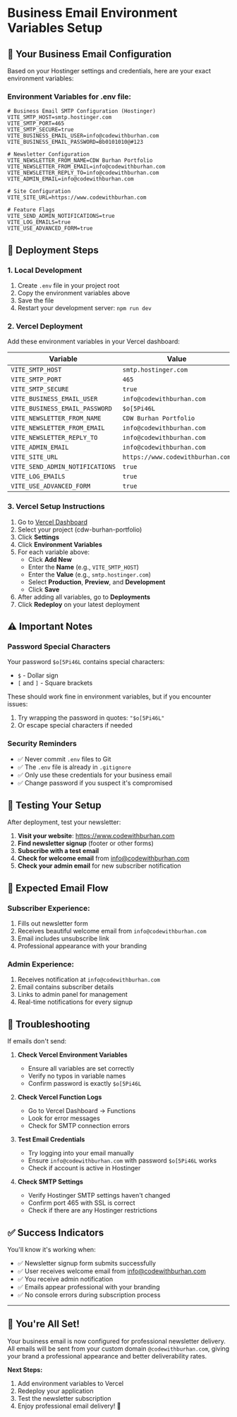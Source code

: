 # Business Email Environment Variables Setup

## 🔐 Your Business Email Configuration

Based on your Hostinger settings and credentials, here are your exact environment variables:

### **Environment Variables for .env file:**

```env
# Business Email SMTP Configuration (Hostinger)
VITE_SMTP_HOST=smtp.hostinger.com
VITE_SMTP_PORT=465
VITE_SMTP_SECURE=true
VITE_BUSINESS_EMAIL_USER=info@codewithburhan.com
VITE_BUSINESS_EMAIL_PASSWORD=Bb0101010@#123

# Newsletter Configuration
VITE_NEWSLETTER_FROM_NAME=CDW Burhan Portfolio
VITE_NEWSLETTER_FROM_EMAIL=info@codewithburhan.com
VITE_NEWSLETTER_REPLY_TO=info@codewithburhan.com
VITE_ADMIN_EMAIL=info@codewithburhan.com

# Site Configuration
VITE_SITE_URL=https://www.codewithburhan.com

# Feature Flags
VITE_SEND_ADMIN_NOTIFICATIONS=true
VITE_LOG_EMAILS=true
VITE_USE_ADVANCED_FORM=true
```

## 🚀 Deployment Steps

### **1. Local Development**
1. Create `.env` file in your project root
2. Copy the environment variables above
3. Save the file
4. Restart your development server: `npm run dev`

### **2. Vercel Deployment**
Add these environment variables in your Vercel dashboard:

| Variable | Value |
|----------|-------|
| `VITE_SMTP_HOST` | `smtp.hostinger.com` |
| `VITE_SMTP_PORT` | `465` |
| `VITE_SMTP_SECURE` | `true` |
| `VITE_BUSINESS_EMAIL_USER` | `info@codewithburhan.com` |
| `VITE_BUSINESS_EMAIL_PASSWORD` | `$o[5Pi46L` |
| `VITE_NEWSLETTER_FROM_NAME` | `CDW Burhan Portfolio` |
| `VITE_NEWSLETTER_FROM_EMAIL` | `info@codewithburhan.com` |
| `VITE_NEWSLETTER_REPLY_TO` | `info@codewithburhan.com` |
| `VITE_ADMIN_EMAIL` | `info@codewithburhan.com` |
| `VITE_SITE_URL` | `https://www.codewithburhan.com` |
| `VITE_SEND_ADMIN_NOTIFICATIONS` | `true` |
| `VITE_LOG_EMAILS` | `true` |
| `VITE_USE_ADVANCED_FORM` | `true` |

### **3. Vercel Setup Instructions**

1. Go to [Vercel Dashboard](https://vercel.com/dashboard)
2. Select your project (cdw-burhan-portfolio)
3. Click **Settings**
4. Click **Environment Variables**
5. For each variable above:
   - Click **Add New**
   - Enter the **Name** (e.g., `VITE_SMTP_HOST`)
   - Enter the **Value** (e.g., `smtp.hostinger.com`)
   - Select **Production**, **Preview**, and **Development**
   - Click **Save**
6. After adding all variables, go to **Deployments**
7. Click **Redeploy** on your latest deployment

## ⚠️ Important Notes

### **Password Special Characters**
Your password `$o[5Pi46L` contains special characters:
- `$` - Dollar sign
- `[` and `]` - Square brackets

These should work fine in environment variables, but if you encounter issues:
1. Try wrapping the password in quotes: `"$o[5Pi46L"`
2. Or escape special characters if needed

### **Security Reminders**
- ✅ Never commit `.env` files to Git
- ✅ The `.env` file is already in `.gitignore`
- ✅ Only use these credentials for your business email
- ✅ Change password if you suspect it's compromised

## 🧪 Testing Your Setup

After deployment, test your newsletter:

1. **Visit your website**: https://www.codewithburhan.com
2. **Find newsletter signup** (footer or other forms)
3. **Subscribe with a test email**
4. **Check for welcome email** from info@codewithburhan.com
5. **Check your admin email** for new subscriber notification

## 📧 Expected Email Flow

### **Subscriber Experience:**
1. Fills out newsletter form
2. Receives beautiful welcome email from `info@codewithburhan.com`
3. Email includes unsubscribe link
4. Professional appearance with your branding

### **Admin Experience:**
1. Receives notification at `info@codewithburhan.com`
2. Email contains subscriber details
3. Links to admin panel for management
4. Real-time notifications for every signup

## 🔧 Troubleshooting

If emails don't send:

1. **Check Vercel Environment Variables**
   - Ensure all variables are set correctly
   - Verify no typos in variable names
   - Confirm password is exactly `$o[5Pi46L`

2. **Check Vercel Function Logs**
   - Go to Vercel Dashboard → Functions
   - Look for error messages
   - Check for SMTP connection errors

3. **Test Email Credentials**
   - Try logging into your email manually
   - Ensure `info@codewithburhan.com` with password `$o[5Pi46L` works
   - Check if account is active in Hostinger

4. **Check SMTP Settings**
   - Verify Hostinger SMTP settings haven't changed
   - Confirm port 465 with SSL is correct
   - Check if there are any Hostinger restrictions

## ✅ Success Indicators

You'll know it's working when:
- ✅ Newsletter signup form submits successfully
- ✅ User receives welcome email from info@codewithburhan.com
- ✅ You receive admin notification
- ✅ Emails appear professional with your branding
- ✅ No console errors during subscription process

---

## 🎉 You're All Set!

Your business email is now configured for professional newsletter delivery. All emails will be sent from your custom domain `@codewithburhan.com`, giving your brand a professional appearance and better deliverability rates.

**Next Steps:**
1. Add environment variables to Vercel
2. Redeploy your application
3. Test the newsletter subscription
4. Enjoy professional email delivery! 🚀
